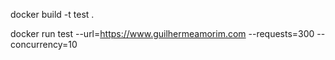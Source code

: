 docker build -t test .

docker run test --url=https://www.guilhermeamorim.com --requests=300 --concurrency=10
